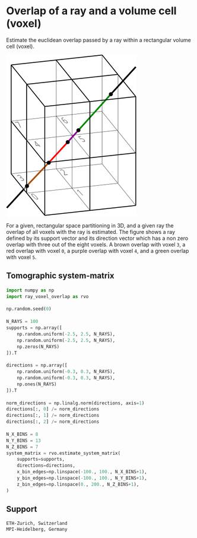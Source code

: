 # Overlap of a ray and a volume cell (voxel)

Estimate the euclidean overlap passed by a ray within a rectangular volume cell (voxel).

![img](readme/ray_and_voxel.svg)

For a given, rectangular space partitioning in 3D, and a given ray the overlap of all voxels with the ray is estimated.
The figure shows a ray defined by its support vector and its direction vector which has a non zero overlap with three out of the eight voxels.
A brown overlap with voxel ```3```, a red overlap with voxel ```0```, a purple overlap with voxel ```4```, and a green overlap with voxel ```5```.

## Tomographic system-matrix

```python
import numpy as np
import ray_voxel_overlap as rvo

np.random.seed(0)

N_RAYS = 100
supports = np.array([
    np.random.uniform(-2.5, 2.5, N_RAYS),
    np.random.uniform(-2.5, 2.5, N_RAYS),
    np.zeros(N_RAYS)
]).T

directions = np.array([
    np.random.uniform(-0.3, 0.3, N_RAYS),
    np.random.uniform(-0.3, 0.3, N_RAYS),
    np.ones(N_RAYS)
]).T

norm_directions = np.linalg.norm(directions, axis=1)
directions[:, 0] /= norm_directions
directions[:, 1] /= norm_directions
directions[:, 2] /= norm_directions

N_X_BINS = 8
N_Y_BINS = 13
N_Z_BINS = 7
system_matrix = rvo.estimate_system_matrix(
    supports=supports,
    directions=directions,
    x_bin_edges=np.linspace(-100., 100., N_X_BINS+1),
    y_bin_edges=np.linspace(-100., 100., N_Y_BINS+1),
    z_bin_edges=np.linspace(0., 200., N_Z_BINS+1),
)
```

## Support
    ETH-Zurich, Switzerland
    MPI-Heidelberg, Germany
